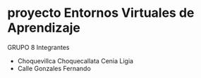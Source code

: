 # proyecto Entornos Virtuales de Aprendizaje

GRUPO 8
Integrantes
- Choquevillca Choquecallata Cenia Ligia
- Calle Gonzales Fernando
